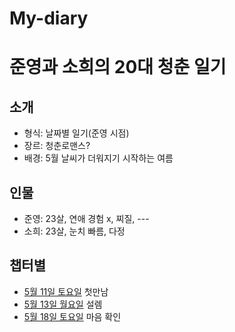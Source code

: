 # My-diary
# 준영과 소희의 20대 청춘 일기

## 소개
- 형식: 날짜별 일기(준영 시점)
- 장르: 청춘로맨스?
- 배경: 5월 날씨가 더워지기 시작하는 여름

## 인물
- 준영: 23살, 연애 경험 x, 찌질, ---
- 소희: 23살, 눈치 빠름, 다정

## 챕터별
- [5월 11일 토요일](Chapters/0511(SAT).md) 첫만남
- [5월 13일 월요일](Chapters/0513(MON).md) 설렘
- [5월 18일 토요일](Chapters/0518(SAT).md) 마음 확인
